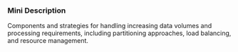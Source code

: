 ### Mini Description

Components and strategies for handling increasing data volumes and processing requirements, including partitioning approaches, load balancing, and resource management.
